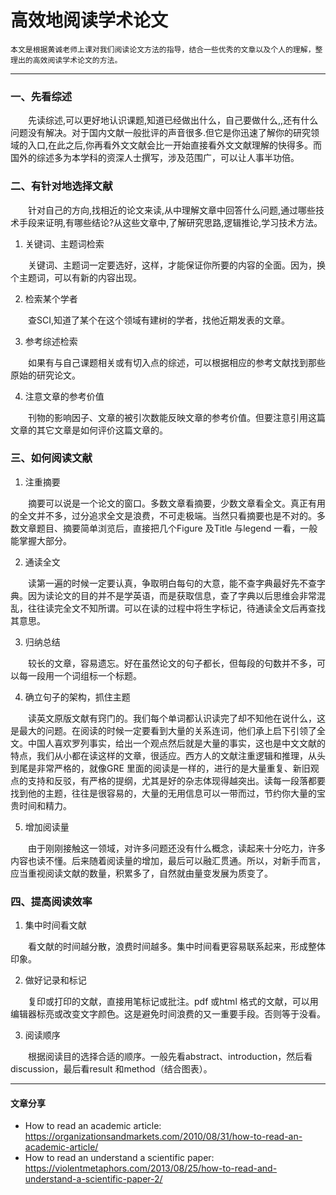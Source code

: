 # 高效地阅读学术论文

    本文是根据黄诚老师上课对我们阅读论文方法的指导，结合一些优秀的文章以及个人的理解，整理出的高效阅读学术论文的方法。

---

### 一、先看综述

&emsp;&emsp;先读综述,可以更好地认识课题,知道已经做出什么，自己要做什么,,还有什么问题没有解决。对于国内文献一般批评的声音很多.但它是你迅速了解你的研究领域的入口,在此之后,你再看外文文献会比一开始直接看外文文献理解的快得多。而国外的综述多为本学科的资深人士撰写，涉及范围广，可以让人事半功倍。

### 二、有针对地选择文献

&emsp;&emsp;针对自己的方向,找相近的论文来读,从中理解文章中回答什么问题,通过哪些技术手段来证明,有哪些结论?从这些文章中,了解研究思路,逻辑推论,学习技术方法。 

1. 关键词、主题词检索
   
&emsp;&emsp;关键词、主题词一定要选好，这样，才能保证你所要的内容的全面。因为，换个主题词，可以有新的内容出现。

2. 检索某个学者

&emsp;&emsp;查SCI,知道了某个在这个领域有建树的学者，找他近期发表的文章。

3. 参考综述检索

&emsp;&emsp;如果有与自己课题相关或有切入点的综述，可以根据相应的参考文献找到那些原始的研究论文。

4. 注意文章的参考价值

&emsp;&emsp;刊物的影响因子、文章的被引次数能反映文章的参考价值。但要注意引用这篇文章的其它文章是如何评价这篇文章的。

### 三、如何阅读文献

1. 注重摘要

&emsp;&emsp;摘要可以说是一个论文的窗口。多数文章看摘要，少数文章看全文。真正有用的全文并不多，过分追求全文是浪费，不可走极端。当然只看摘要也是不对的。多数文章题目、摘要简单浏览后，直接把几个Figure 及Title 与legend 一看，一般能掌握大部分。

2. 通读全文

&emsp;&emsp;读第一遍的时候一定要认真，争取明白每句的大意，能不查字典最好先不查字典。因为读论文的目的并不是学英语，而是获取信息，查了字典以后思维会非常混乱，往往读完全文不知所谓。可以在读的过程中将生字标记，待通读全文后再查找其意思。

3. 归纳总结

&emsp;&emsp;较长的文章，容易遗忘。好在虽然论文的句子都长，但每段的句数并不多，可以每一段用一个词组标一个标题。

4. 确立句子的架构，抓住主题

&emsp;&emsp;读英文原版文献有窍门的。我们每个单词都认识读完了却不知他在说什么，这是最大的问题。在阅读的时候一定要看到大量的关系连词，他们承上启下引领了全文。中国人喜欢罗列事实，给出一个观点然后就是大量的事实，这也是中文文献的特点，我们从小都在读这样的文章，很适应。西方人的文献注重逻辑和推理，从头到尾是非常严格的，就像GRE 里面的阅读是一样的，进行的是大量重复、新旧观点的支持和反驳，有严格的提纲，尤其是好的杂志体现得越突出。读每一段落都要找到他的主题，往往是很容易的，大量的无用信息可以一带而过，节约你大量的宝贵时间和精力。

5. 增加阅读量

&emsp;&emsp;由于刚刚接触这一领域，对许多问题还没有什么概念，读起来十分吃力，许多内容也读不懂。后来随着阅读量的增加，最后可以融汇贯通。所以，对新手而言，应当重视阅读文献的数量，积累多了，自然就由量变发展为质变了。

### 四、提高阅读效率

1. 集中时间看文献

&emsp;&emsp;看文献的时间越分散，浪费时间越多。集中时间看更容易联系起来，形成整体印象。

2. 做好记录和标记
   
&emsp;&emsp;复印或打印的文献，直接用笔标记或批注。pdf 或html 格式的文献，可以用编辑器标亮或改变文字颜色。这是避免时间浪费的又一重要手段。否则等于没看。

3. 阅读顺序

&emsp;&emsp;根据阅读目的选择合适的顺序。一般先看abstract、introduction，然后看discussion，最后看result 和method（结合图表）。

---

#### 文章分享
- How to read an academic article: https://organizationsandmarkets.com/2010/08/31/how-to-read-an-academic-article/
- How to read an understand a scientific paper: https://violentmetaphors.com/2013/08/25/how-to-read-and-understand-a-scientific-paper-2/